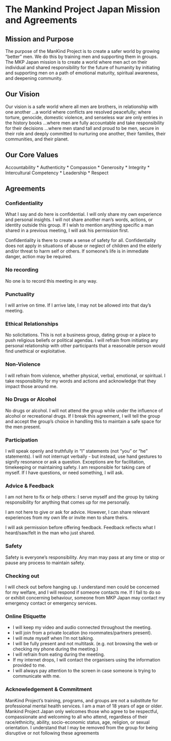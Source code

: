 
# The Mankind Project Japan Mission and Agreements

## Mission and Purpose

The purpose of the ManKind Project is to create a safer world by growing “better” men.
We do this by training men and supporting them in groups. The MKP Japan mission is
to create a world where men act on their individual and shared responsibility for the
future of humanity by initiating and supporting men on a path of emotional maturity,
spiritual awareness, and deepening community.

## Our Vision

Our vision is a safe world where all men are brothers, in relationship with one another
...a world where conflicts are resolved peacefully; where torture, genocide, domestic
violence, and senseless war are only entries in the history books ...where men are fully
accountable and take responsibility for their decisions ...where men stand tall and proud
to be men, secure in their role and deeply committed to nurturing one another, their
families, their communities, and their planet.

## Our Core Values

Accountability * Authenticity * Compassion * Generosity * Integrity * Intercultural
Competency * Leadership * Respect

## Agreements

### Confidentiality

What I say and do here is confidential. I will only share my own experience and
personal insights. I will not share another man’s words, actions, or identity outside this
group. If I wish to mention anything specific a man shared in a previous meeting, I will
ask his permission first.

Confidentiality is there to create a sense of safety for all. Confidentiality does not apply
in situations of abuse or neglect of children and the elderly and/or threat to harm self or
others. If someone’s life is in immediate danger, action may be required.

### No recording

No one is to record this meeting in any way.

### Punctuality

I will arrive on time. If I arrive late, I may not be allowed into that day’s meeting.

### Ethical Relationships

No solicitations. This is not a business group, dating group or a place to push religious
beliefs or political agendas. I will refrain from initiating any personal relationship with
other participants that a reasonable person would find unethical or exploitative.

### Non-Violence

I will refrain from violence, whether physical, verbal, emotional, or spiritual. I take
responsibility for my words and actions and acknowledge that they impact those around
me.

### No Drugs or Alcohol

No drugs or alcohol. I will not attend the group while under the influence of alcohol or
recreational drugs. If I break this agreement, I will tell the group and accept the group’s
choice in handling this to maintain a safe space for the men present.

### Participation

I will speak openly and truthfully in “I” statements (not “you” or “he” statements).
I will not interrupt verbally - but instead, use hand gestures to signify resonance or ask a
question. Exceptions are for facilitation, timekeeping or maintaining safety.
I am responsible for taking care of myself. If I have questions, or need something, I will
ask.

### Advice & Feedback

I am not here to fix or help others: I serve myself and the group by taking responsibility
for anything that comes up for me personally.

I am not here to give or ask for advice. However, I can share relevant experiences from
my own life or invite men to share theirs.

I will ask permission before offering feedback. Feedback reflects what I heard/saw/felt in
the man who just shared.

### Safety

Safety is everyone’s responsibility. Any man may pass at any time or stop or pause any
process to maintain safety.

### Checking out

I will check out before hanging up. I understand men could be concerned
for my welfare, and I will respond if someone contacts me. If I fail to do so or exhibit
concerning behaviour, someone from MKP Japan may contact my emergency contact
or emergency services.

### Online Etiquette

 - I will keep my video and audio connected throughout the meeting.
 - I will join from a private location (no roommates/partners present).
 - I will mute myself when I’m not talking.
 - I will be fully present and not multitask. (e.g. not browsing the web or checking my phone during the meeting.)
 - I will refrain from eating during the meeting.
 - If my internet drops, I will contact the organisers using the information provided to me.
 - I will always pay attention to the screen in case someone is trying to communicate with me.

### Acknowledgement & Commitment

ManKind Project’s training, programs, and groups are not a substitute for professional
mental health services. I am a man of 18 years of age or older. Mankind Project Japan
only welcomes those who agree to be respectful, compassionate and welcoming to all
who attend, regardless of their race/ethnicity, ability, socio-economic status, age,
religion, or sexual orientation. I understand that I may be removed from the group for
being disruptive or not following these agreements
